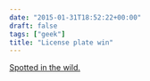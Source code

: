 ```yaml
---
date: "2015-01-31T18:52:22+00:00"
draft: false
tags: ["geek"]
title: "License plate win"
---
```

[Spotted in the wild.](/img/2015-01-31-photo-post/2c3de8ef575a09e56efebf28989b5bab7cebd651d30792948689f15e7c9e193b.jpg)
